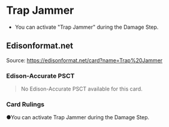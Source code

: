 # Trap Jammer

*   You can activate "Trap Jammer" during the Damage Step.

## Edisonformat.net

Source: https://edisonformat.net/card?name=Trap%20Jammer

### Edison-Accurate PSCT

> No Edison-Accurate PSCT available for this card.

### Card Rulings

●You can activate Trap Jammer during the Damage Step.
            